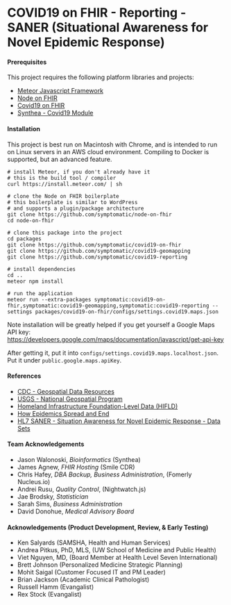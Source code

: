 # COVID19 on FHIR - Reporting - SANER (Situational Awareness for Novel Epidemic Response)  


#### Prerequisites  
This project requires the following platform libraries and projects:  

- [Meteor Javascript Framework](https://www.meteor.com/)  
- [Node on FHIR](https://github.com/symptomatic/node-on-fhir)  
- [Covid19 on FHIR](https://github.com/symptomatic/covid19-on-fhir)  
- [Synthea - Covid19 Module](https://github.com/synthetichealth/synthea/issues/679)  




#### Installation  
This project is best run on Macintosh with Chrome, and is intended to run on Linux servers in an AWS cloud environment.  Compiling to Docker is supported, but an advanced feature.

```
# install Meteor, if you don't already have it
# this is the build tool / compiler  
curl https://install.meteor.com/ | sh  

# clone the Node on FHIR boilerplate
# this boilerplate is similar to WordPress
# and supports a plugin/package architecture
git clone https://github.com/symptomatic/node-on-fhir  
cd node-on-fhir  

# clone this package into the project
cd packages
git clone https://github.com/symptomatic/covid19-on-fhir  
git clone https://github.com/symptomatic/covid19-geomapping  
git clone https://github.com/symptomatic/covid19-reporting  

# install dependencies
cd ..
meteor npm install

# run the application  
meteor run --extra-packages symptomatic:covid19-on-fhir,symptomatic:covid19-geomapping,symptomatic:covid19-reporting --settings packages/covid19-on-fhir/configs/settings.covid19.maps.json   
```

Note installation will be greatly helped if you get yourself a Google Maps API key:
https://developers.google.com/maps/documentation/javascript/get-api-key  

After getting it, put it into `configs/settings.covid19.maps.localhost.json`.  Put it under `public.google.maps.apiKey`.  

#### References  
- [CDC - Geospatial Data Resources](https://www.cdc.gov/gis/geo-spatial-data.html)  
- [USGS - National Geospatial Program](https://www.usgs.gov/core-science-systems/national-geospatial-program/national-map)  
- [Homeland Infrastructure Foundation-Level Data (HIFLD)](https://hifld-geoplatform.opendata.arcgis.com/search?groupIds=2900322cc0b14948a74dca886b7d7cfc)  
- [How Epidemics Spread and End](https://www.washingtonpost.com/graphics/2020/health/coronavirus-how-epidemics-spread-and-end/)    
- [HL7 SANER - Situation Awareness for Novel Epidemic Response - Data Sets](https://github.com/AudaciousInquiry/saner-ig/wiki/Data-Sets)   


#### Team Acknowledgements  
- Jason Walonoski, _Bioinformatics_ (Synthea)
- James Agnew, _FHIR Hosting_ (Smile CDR)
- Chris Hafey, _DBA Backup, Business Administration_, (Fomerly Nucleus.io)  
- Andrei Rusu, _Quality Control_, (Nightwatch.js)     
- Jae Brodsky, _Statistician_  
- Sarah Sims, _Business Administration_   
- David Donohue, _Medical Advisory Board_  

#### Acknowledgements (Product Development, Review, & Early Testing)    
- Ken Salyards (SAMSHA, Health and Human Services)  
- Andrea Pitkus, PhD, MLS, (UW School of Medicine and Public Health)  
- Viet Nguyen, MD, (Board Member at Health Level Seven International)   
- Brett Johnson (Personalized Medicine Strategic Planning)   
- Mohit Saigal (Customer Focused IT and PM Leader)  
- Brian Jackson (Academic Clinical Pathologist)  
- Russell Hamm (Evangalist)  
- Rex Stock (Evangalist)  
 